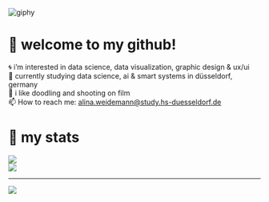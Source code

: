 
![giphy](https://github.com/heyitsalina/heyitsalina/assets/146937991/53fae742-74cf-4571-958c-c34e7276e18e)


 # 💫 welcome to my github!
🌀 i’m interested in data science, data visualization, graphic design & ux/ui<br> 🌱 currently studying data science, ai & smart systems in düsseldorf, germany<br> 🦕 i like doodling and shooting on film<br> 📫 How to reach me: alina.weidemann@study.hs-duesseldorf.de


# 🫧 my stats
![](https://github-readme-stats.vercel.app/api?username=heyitsalina&theme=default&hide_border=true&include_all_commits=true&count_private=false)<br/>
![](https://github-readme-stats.vercel.app/api/top-langs/?username=heyitsalina&theme=default&hide_border=true&include_all_commits=true&count_private=false&layout=compact)

---
[![](https://visitcount.itsvg.in/api?id=heyitsalina&label=profile%20views&color=0&icon=9&pretty=true)](https://visitcount.itsvg.in)

<!---
heyitsalina/heyitsalina is a ✨ special ✨ repository because its `README.md` (this file) appears on your GitHub profile.
You can click the Preview link to take a look at your changes.
--->
